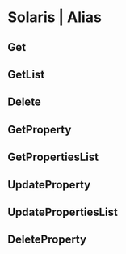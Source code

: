 # Solaris | Alias

## Get

## GetList

## Delete

## GetProperty

## GetPropertiesList

## UpdateProperty

## UpdatePropertiesList

## DeleteProperty

